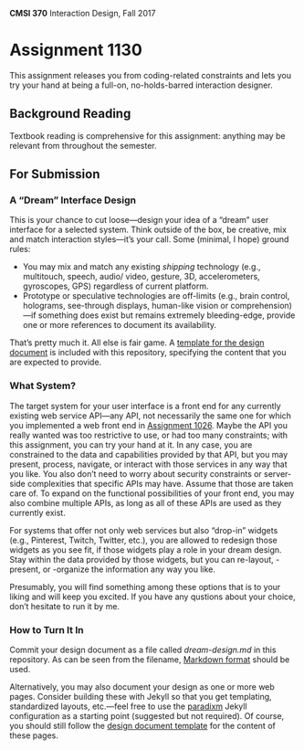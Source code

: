 **CMSI 370** Interaction Design, Fall 2017

# Assignment 1130
This assignment releases you from coding-related constraints and lets you try your hand at being a full-on, no-holds-barred interaction designer.

## Background Reading
Textbook reading is comprehensive for this assignment: anything may be relevant from throughout the semester.

## For Submission

### A “Dream” Interface Design
This is your chance to cut loose—design your idea of a “dream” user interface for a selected system. Think outside of the box, be creative, mix and match interaction styles—it’s your call. Some (minimal, I hope) ground rules:

- You may mix and match any existing _shipping_ technology (e.g., multitouch, speech, audio/ video, gesture, 3D, accelerometers, gyroscopes, GPS) regardless of current platform.
- Prototype or speculative technologies are off-limits (e.g., brain control, holograms, see-through displays, human-like vision or comprehension)—if something does exist but remains extremely bleeding-edge, provide one or more references to document its availability.

That’s pretty much it. All else is fair game. A [template for the design document](https://github.com/lmu-cmsi370-fall2017/assignments/blob/master/dream-design-template.md) is included with this repository, specifying the content that you are expected to provide.

### What System?
The target system for your user interface is a front end for any currently existing web service API—any API, not necessarily the same one for which you implemented a web front end in [Assignment 1026](https://github.com/lmu-cmsi370-fall2017/assignments/blob/master/web-front-end.md). Maybe the API you really wanted was too restrictive to use, or had too many constraints; with this assignment, you can try your hand at it. In any case, you are constrained to the data and capabilities provided by that API, but you may present, process, navigate, or interact with those services in any way that you like. You also don’t need to worry about security constraints or server-side complexities that specific APIs may have. Assume that those are taken care of. To expand on the functional possibilities of your front end, you may also combine multiple APIs, as long as all of these APIs are used as they currently exist.

For systems that offer not only web services but also “drop-in” widgets (e.g., Pinterest, Twitch, Twitter, etc.), you are allowed to redesign those widgets as you see fit, if those widgets play a role in your dream design. Stay within the data provided by those widgets, but you can re-layout, -present, or -organize the information any way you like.

Presumably, you will find something among these options that is to your liking and will keep you excited. If you have any qustions about your choice, don’t hesitate to run it by me.

### How to Turn It In
Commit your design document as a file called _dream-design.md_ in this repository. As can be seen from the filename, [Markdown format](https://guides.github.com/features/mastering-markdown/) should be used.

Alternatively, you may also document your design as one or more web pages. Consider building these with Jekyll so that you get templating, standardized layouts, etc.—feel free to use the [paradixm](https://github.com/dondi/paradixm) Jekyll configuration as a starting point (suggested but not required). Of course, you should still follow the [design document template](https://github.com/lmu-cmsi370-fall2017/assignments/blob/master/dream-design-template.md) for the content of these pages.
